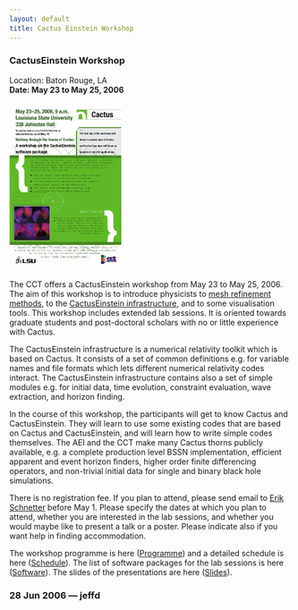 ```yaml
---
layout: default
title: Cactus Einstein Workshop
---
```

### CactusEinstein Workshop

Location: Baton Rouge, LA  
**Date: May 23 to May 25, 2006**

[<img src="Cactus_Poster.jpg" alt="Cactus_Poster.jpg" width="200" height="300" />](Cactus_Poster.pdf)

The CCT offers a CactusEinstein workshop from May 23 to May 25, 2006.
The aim of this workshop is to introduce physicists to [mesh refinement
methods](https://bitbucket.org/eschnett/carpet.git), to the [CactusEinstein
infrastructure](/documentation/arrangements/CactusEinstein.pdf), and to
some visualisation tools. This workshop includes extended lab sessions.
It is oriented towards graduate students and post-doctoral scholars with
no or little experience with Cactus.

The CactusEinstein infrastructure is a numerical relativity toolkit
which is based on Cactus. It consists of a set of common definitions
e.g. for variable names and file formats which lets different numerical
relativity codes interact. The CactusEinstein infrastructure contains
also a set of simple modules e.g. for initial data, time evolution,
constraint evaluation, wave extraction, and horizon finding.

In the course of this workshop, the participants will get to know Cactus
and CactusEinstein. They will learn to use some existing codes that are
based on Cactus and CactusEinstein, and will learn how to write simple
codes themselves. The AEI and the CCT make many Cactus thorns publicly
available, e.g. a complete production level BSSN implementation,
efficient apparent and event horizon finders, higher order finite
differencing operators, and non-trivial initial data for single and
binary black hole simulations.

There is no registration fee. If you plan to attend, please send email
to <span class="nobr"> [Erik Schnetter](mailto:schnetter@cct.ls.edu)
before May 1. Please specify the dates at which you plan to attend,
whether you are interested in the lab sessions, and whether you would
maybe like to present a talk or a poster. Please indicate also if you
want help in finding accommodation.</span>

The workshop programme is here
([Programme](http://wiki.cct.lsu.edu/numrel/space/Events/CactusEinstein_2006/Programme))
and a detailed schedule is here
([Schedule](http://wiki.cct.lsu.edu/numrel/space/Events/CactusEinstein_2006/Schedule)).
The list of software packages for the lab sessions is here
([Software](http://wiki.cct.lsu.edu/numrel/space/Events/CactusEinstein_2006/Software)).
The slides of the presentations are here
([Slides](http://wiki.cct.lsu.edu/numrel/space/Events/CactusEinstein_2006/Slides)).

### 28 Jun 2006 — jeffd
